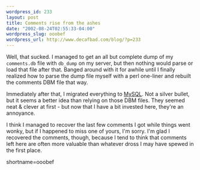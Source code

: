```yaml
--- 
wordpress_id: 233
layout: post
title: Comments rise from the ashes
date: "2002-08-24T02:55:33-04:00"
wordpress_slug: ooobef
wordpress_url: http://www.decafbad.com/blog/?p=233
---
```

<p>Well, that sucked.  I managed to get an all but complete dump of my <code>comments.db</code> file with <code>db_dump</code> on my server, but then nothing would parse or load that file after that.  Banged around with it for awhile until I finally realized how to parse the dump file myself with a perl one-liner and rebuilt the comments DBM file that way.</p>
<p>Immediately after that, I migrated everything to <a href="http://www.decafbad.com/twiki/bin/view/Main/MySQL">MySQL</a>.  Not a silver bullet, but it seems a better idea than relying on those DBM files.  They seemed neat &amp; clever at first - but now that I have a bit invested here, they're an annoyance.</p>
<p>I think I managed to recover the last few comments I got while things went wonky, but if I happened to miss one of yours, I'm sorry.  I'm glad I recovered the comments, though, because I tend to think that comments left here are often more valuable than whatever dross I may have spewed in the first place. </p>
<!--more-->
shortname=ooobef
